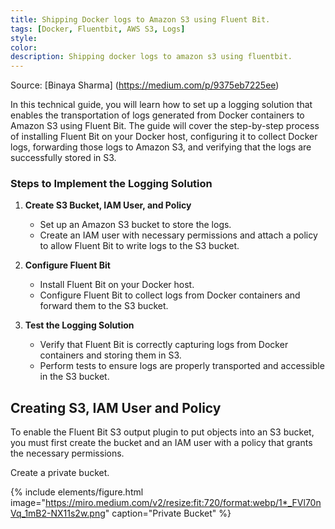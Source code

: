 ```yaml
---
title: Shipping Docker logs to Amazon S3 using Fluent Bit.
tags: [Docker, Fluentbit, AWS S3, Logs]
style:
color:
description: Shipping docker logs to amazon s3 using fluentbit.
---
```

Source: [Binaya Sharma] (https://medium.com/p/9375eb7225ee)

In this technical guide, you will learn how to set up a logging solution that enables the transportation of logs generated from Docker containers to Amazon S3 using Fluent Bit. The guide will cover the step-by-step process of installing Fluent Bit on your Docker host, configuring it to collect Docker logs, forwarding those logs to Amazon S3, and verifying that the logs are successfully stored in S3.

### Steps to Implement the Logging Solution

1. **Create S3 Bucket, IAM User, and Policy**  
   - Set up an Amazon S3 bucket to store the logs.
   - Create an IAM user with necessary permissions and attach a policy to allow Fluent Bit to write logs to the S3 bucket.

2. **Configure Fluent Bit**  
   - Install Fluent Bit on your Docker host.
   - Configure Fluent Bit to collect logs from Docker containers and forward them to the S3 bucket.

3. **Test the Logging Solution**  
   - Verify that Fluent Bit is correctly capturing logs from Docker containers and storing them in S3.
   - Perform tests to ensure logs are properly transported and accessible in the S3 bucket.

## Creating S3, IAM User and Policy

To enable the Fluent Bit S3 output plugin to put objects into an S3 bucket, you must first create the bucket and an IAM user with a policy that grants the necessary permissions.

Create a private bucket.

{% include elements/figure.html image="https://miro.medium.com/v2/resize:fit:720/format:webp/1*_FVl70nVq_1mB2-NX11s2w.png" caption="Private Bucket" %}